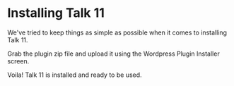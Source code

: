# Installing Talk 11

We've tried to keep things as simple as possible when it comes to installing Talk 11.

Grab the plugin zip file and upload it using the Wordpress Plugin Installer screen. 

Voila! Talk 11 is installed and ready to be used. 